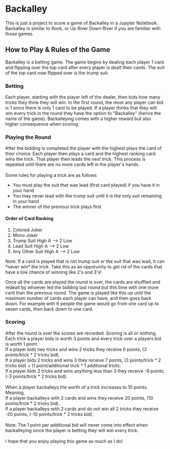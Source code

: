 # Backalley

This is just a project to score a game of Backalley in a Jupyter Notebook. Backalley is similar to Rook, or Up River Down River if you are familiar with those games.

## How to Play & Rules of the Game

Backalley is a betting game. The game begins by dealing each player 1 card and flipping over the top card after every player is dealt their cards. The suit of the top card now flipped over is the trump suit. 

### Betting

Each player, starting with the player left of the dealer, then bids how many tricks they think they will win. In the first round, the most any player can bid is 1 since there is only 1 card to be played. If a player thinks that they will win every trick in the round they have the option to "Backalley" (hence the name of the game). Backalleying comes with a higher reward but also higher consequence when scoring.

### Playing the Round

After the bidding is completed the player with the highest plays the card of their choice. Each player then plays a card and the highest ranking card wins the trick. That player then leads the next trick. This process is repeated until there are no more cards left in the player's hands.<br>
<br>
Some rules for playing a trick are as follows
<ul>
<li>You must play the suit that was lead (first card played) if you have it in your hand</li>
<li>You may never lead with the trump suit until it is the only suit remaining in your hand</li>
<li>The winner of the previous trick plays first</li>
</ul>

#### Order of Card Ranking
<ol>
<li>Colored Joker</li>
<li>Mono Joker</li>
<li>Trump Suit High A --> 2 Low</li>
<li>Lead Suit High A --> 2 Low</li>
<li>Any Other Suit High A --> 2 Low</li>
</ol>
Note: If a card is played that is not trump suit or the suit that was lead, it can *never win* the trick. Take this as an opporunity to get rid of the cards that have a low chance of winning like 2's and 3's!<br>

Once all the cards are played the round is over, the cards are shuffled and redealt by whoever led the bidding last round but this time with one more card than the previous round. The game is played like this up until the maximum number of cards each player can have, and then goes back down. For example with 6 people the game would go from one card up to seven cards, then back down to one card.

### Scoring

After the round is over the scores are recorded. Scoring is all or nothing. Each trick a player bids is worth 3 points and every trick over a players bid is worth 1 point.  
If a player bids two tricks and wins 2 tricks they receive 6 points, (3 points/trick * 2 tricks bid).  
If a player bids 2 tricks and wins 3 they receive 7 points, (3 points/trick * 2 tricks bid) + (1 point/additional trick * 1 additional trick).  
If a player bids 3 tricks and wins anything less than 3 they receive -9 points, (-3 points/trick * 2 tricks bid).  
<br>
When a player backalleys the worth of a trick increases to 10 points. Meaning,  
If a player backalleys with 2 cards and wins they receive 20 points, (10 points/trick * 2 tricks bid).  
If a player backalleys with 2 cards and do not win all 2 tricks they receive -20 points, (-10 points/trick * 2 tricks bid).  
<br>
Note: The 1 point per additional bid will never come into effect when backalleying since the player is betting they will win every trick.
<br>
<br>
I hope that you enjoy playing this game as much as I do!
